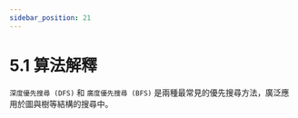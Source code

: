 ```yaml
---
sidebar_position: 21
---
```


# 5.1 算法解釋

`深度優先搜尋 (DFS)` 和 `廣度優先搜尋 (BFS)` 是兩種最常見的優先搜尋方法，廣泛應用於圖與樹等結構的搜尋中。
